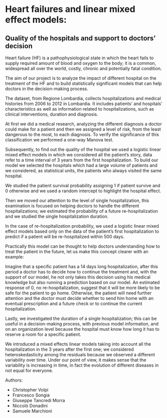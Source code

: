 # Heart failures and linear mixed effect models: 
## Quality of the hospitals and support to doctors’ decision 


Heart failure (HF) is a pathophysiological state in which the heart fails to supply required amount of blood and oxygen to the body; it is a common, widespread all over the world, costly, chronic and potentially fatal condition. 

The aim of our project is to analyze the impact of different hospital on the treatment of the HF and to build statistically significant models that can help doctors in the decision-making process. 

The dataset, from Regione Lombardia, collects hospitalizations and medical histories from 2006 to 2012 in
Lombardia. It includes patients’ and hospitals’ characteristics as well as information
related to hospitalizations, such as clinical interventions, duration and diagnosis.

 

At first we did a medical research, analyzing the different diagnosis a doctor could make for a patient and then we assigned a level of risk, from the least dangerous to the most, to each diagnosis. To verify the significance of this classification we performed a one-way Manova test. 

 

Subsequently, to find out the quality of the hospital we used a logistic linear mixed effect models in which we considered all the patient’s story, data refer to a time interval of 3 years from the first hospitalization. To build our model we selected the hospitals which had a large volume of patients and we considered, as statistical units, the patients who always visited the same hospital. 

We studied the patient survival probability assigning 1 if patient survive and 0 otherwise and we used a random intercept to highlight the hospital effect. 

 

Then we moved our attention to the level of single hospitalization, this examination is focused on helping doctors to handle the different hospitalizations; we estimated the probability of a future re-hospitalization and we studied the single hospitalization duration. 

 

In the case of re-hospitalization probability, we used a logistic linear mixed effect models based only on the data of the patient’s first hospitalization to predict if a patient will be re-hospitalized within 500 days. 

Practically this model can be thought to help doctors understanding how to treat the patient in the future, let us make this concept clearer with an example: 

Imagine that a specific patient has a 14 days long hospitalization, after this period a doctor has to decide how to continue the treatment and, with the support of our model, he not only takes this decision using his medical knowledge but also running a prediction based on our model. An estimated response of 0, no re-hospitalization, suggest that it will be more likely to be safe for the patient to go home.  Otherwise, the patient will need further attention and the doctor must decide whether to send him home with an eventual prescription and a future check or to continue the current hospitalization. 

Lastly, we investigated the duration of a single hospitalization; this can be useful in a decision-making process, with previous model information, and on an organization level because the hospital must know how long it has to reserve a room for a specific patient. 

We introduced a mixed effects linear models taking into account all the hospitalization in the 3 years after the first one; we considered heteroskedasticity among the residuals because we observed a different variability over time. Under our point of view, it makes sense that the variability is increasing in time, in fact the evolution of different diseases in not equal for everyone. 


Authors:
- Christopher Volpi
- Francesco Songia
- Giuseppe Tancredi Morra
- Niccolò Donadini
- Samuele Marchioni

 
